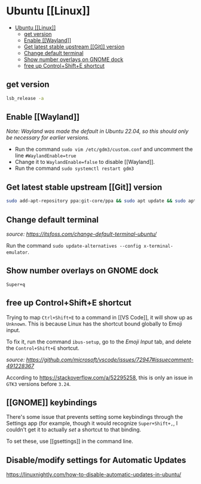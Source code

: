 # Ubuntu [[Linux]]

- [Ubuntu [[Linux]]](#ubuntu-linux)
  - [get version](#get-version)
  - [Enable [[Wayland]]](#enable-wayland)
  - [Get latest stable upstream [[Git]] version](#get-latest-stable-upstream-git-version)
  - [Change default terminal](#change-default-terminal)
  - [Show number overlays on GNOME dock](#show-number-overlays-on-gnome-dock)
  - [free up Control+Shift+E shortcut](#free-up-controlshifte-shortcut)

## get version

```bash
lsb_release -a
```

## Enable [[Wayland]]

_Note: Wayland was made the default in Ubuntu 22.04, so this should only be necessary for earlier versions._

- Run the command `sudo vim /etc/gdm3/custom.conf` and uncomment the line `#WaylandEnable=true`
- Change it to `WaylandEnable=false` to disable [[Wayland]].
- Run the command `sudo systemctl restart gdm3`

## Get latest stable upstream [[Git]] version

```bash
sudo add-apt-repository ppa:git-core/ppa && sudo apt update && sudo apt install git
```

## Change default terminal

_source: <https://itsfoss.com/change-default-terminal-ubuntu/>_

Run the command `sudo update-alternatives --config x-terminal-emulator`.

## Show number overlays on GNOME dock

`Super+q`

## free up Control+Shift+E shortcut

Trying to map `Ctrl+Shift+E` to a command in [[VS Code]], it will show up as `Unknown`. This is because Linux has the
shortcut bound globally to Emoji input.

To fix it, run the command `ibus-setup`, go to the _Emoji Input_ tab, and delete the `Control+Shift+E` shortcut.

_source: <https://github.com/microsoft/vscode/issues/72947#issuecomment-491228367>_

According to <https://stackoverflow.com/a/52295258>, this is only an issue in `GTK3` versions before `3.24`.

## [[GNOME]] keybindings

There's some issue that prevents setting some keybindings through the Settings app (for example, though it would
recognize `Super+Shift+,`, I couldn't get it to actually _set_ a shortcut to that binding.

To set these, use [[gsettings]] in the command line.

## Disable/modify settings for Automatic Updates

<https://linuxnightly.com/how-to-disable-automatic-updates-in-ubuntu/>
